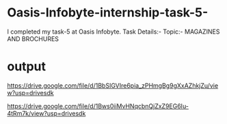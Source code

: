 # Oasis-Infobyte-internship-task-5-
I completed my task-5 at Oasis Infobyte. Task Details:- Topic:- MAGAZINES AND BROCHURES

# output 

https://drive.google.com/file/d/1BbSIGVIre6pia_zPHmgBg9gXxAZhkjZu/view?usp=drivesdk

https://drive.google.com/file/d/1Bws0iiMvHNqcbnQjZxZ9EG6Iu-4tRm7k/view?usp=drivesdk
